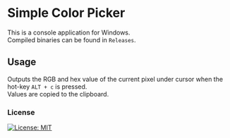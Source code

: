 # Simple Color Picker

This is a console application for Windows.\
Compiled binaries can be found in `Releases`.

## Usage
Outputs the RGB and hex value of the current pixel under cursor when the hot-key `ALT + c` is pressed. \
Values are copied to the clipboard.

### License

[![License: MIT](https://img.shields.io/badge/License-MIT-yellow.svg)](https://opensource.org/licenses/MIT)
